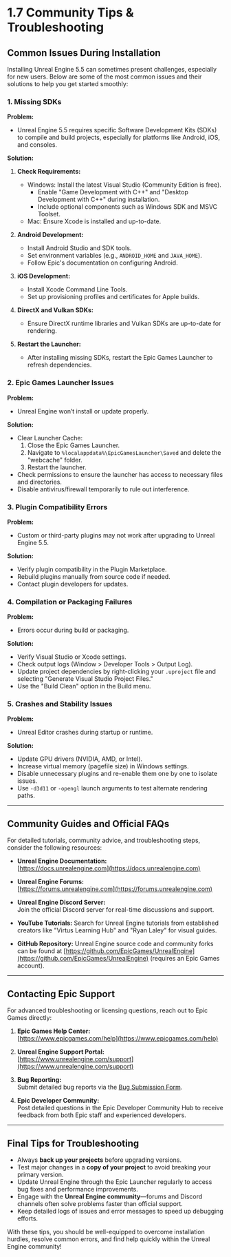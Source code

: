 # 1.7 Community Tips & Troubleshooting

## Common Issues During Installation

Installing Unreal Engine 5.5 can sometimes present challenges, especially for new users. Below are some of the most common issues and their solutions to help you get started smoothly:

### 1. Missing SDKs
**Problem:**
- Unreal Engine 5.5 requires specific Software Development Kits (SDKs) to compile and build projects, especially for platforms like Android, iOS, and consoles.

**Solution:**
1. **Check Requirements:**
   - Windows: Install the latest Visual Studio (Community Edition is free).
     - Enable "Game Development with C++" and "Desktop Development with C++" during installation.
     - Include optional components such as Windows SDK and MSVC Toolset.
   - Mac: Ensure Xcode is installed and up-to-date.

2. **Android Development:**
   - Install Android Studio and SDK tools.
   - Set environment variables (e.g., `ANDROID_HOME` and `JAVA_HOME`).
   - Follow Epic's documentation on configuring Android.

3. **iOS Development:**
   - Install Xcode Command Line Tools.
   - Set up provisioning profiles and certificates for Apple builds.

4. **DirectX and Vulkan SDKs:**
   - Ensure DirectX runtime libraries and Vulkan SDKs are up-to-date for rendering.

5. **Restart the Launcher:**
   - After installing missing SDKs, restart the Epic Games Launcher to refresh dependencies.

### 2. Epic Games Launcher Issues
**Problem:**
- Unreal Engine won’t install or update properly.

**Solution:**
- Clear Launcher Cache:
  1. Close the Epic Games Launcher.
  2. Navigate to `%localappdata%\EpicGamesLauncher\Saved` and delete the "webcache" folder.
  3. Restart the launcher.
- Check permissions to ensure the launcher has access to necessary files and directories.
- Disable antivirus/firewall temporarily to rule out interference.

### 3. Plugin Compatibility Errors
**Problem:**
- Custom or third-party plugins may not work after upgrading to Unreal Engine 5.5.

**Solution:**
- Verify plugin compatibility in the Plugin Marketplace.
- Rebuild plugins manually from source code if needed.
- Contact plugin developers for updates.

### 4. Compilation or Packaging Failures
**Problem:**
- Errors occur during build or packaging.

**Solution:**
- Verify Visual Studio or Xcode settings.
- Check output logs (Window > Developer Tools > Output Log).
- Update project dependencies by right-clicking your `.uproject` file and selecting "Generate Visual Studio Project Files."
- Use the "Build Clean" option in the Build menu.

### 5. Crashes and Stability Issues
**Problem:**
- Unreal Editor crashes during startup or runtime.

**Solution:**
- Update GPU drivers (NVIDIA, AMD, or Intel).
- Increase virtual memory (pagefile size) in Windows settings.
- Disable unnecessary plugins and re-enable them one by one to isolate issues.
- Use `-d3d11` or `-opengl` launch arguments to test alternate rendering paths.

---

## Community Guides and Official FAQs
For detailed tutorials, community advice, and troubleshooting steps, consider the following resources:

- **Unreal Engine Documentation:**  
  [https://docs.unrealengine.com](https://docs.unrealengine.com)

- **Unreal Engine Forums:**  
  [https://forums.unrealengine.com](https://forums.unrealengine.com)

- **Unreal Engine Discord Server:**  
  Join the official Discord server for real-time discussions and support.

- **YouTube Tutorials:**
  Search for Unreal Engine tutorials from established creators like "Virtus Learning Hub" and "Ryan Laley" for visual guides.

- **GitHub Repository:**
  Unreal Engine source code and community forks can be found at [https://github.com/EpicGames/UnrealEngine](https://github.com/EpicGames/UnrealEngine) (requires an Epic Games account).

---

## Contacting Epic Support
For advanced troubleshooting or licensing questions, reach out to Epic Games directly:

1. **Epic Games Help Center:**  
   [https://www.epicgames.com/help](https://www.epicgames.com/help)

2. **Unreal Engine Support Portal:**  
   [https://www.unrealengine.com/support](https://www.unrealengine.com/support)

3. **Bug Reporting:**  
   Submit detailed bug reports via the [Bug Submission Form](https://www.unrealengine.com/bug-submission).

4. **Epic Developer Community:**  
   Post detailed questions in the Epic Developer Community Hub to receive feedback from both Epic staff and experienced developers.

---

## Final Tips for Troubleshooting
- Always **back up your projects** before upgrading versions.
- Test major changes in a **copy of your project** to avoid breaking your primary version.
- Update Unreal Engine through the Epic Launcher regularly to access bug fixes and performance improvements.
- Engage with the **Unreal Engine community**—forums and Discord channels often solve problems faster than official support.
- Keep detailed logs of issues and error messages to speed up debugging efforts.

With these tips, you should be well-equipped to overcome installation hurdles, resolve common errors, and find help quickly within the Unreal Engine community!

